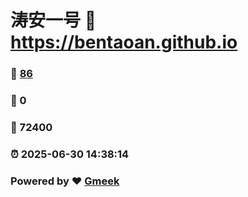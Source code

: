 # 涛安一号 :link: https://bentaoan.github.io 
### :page_facing_up: [86](https://bentaoan.github.io/tag.html) 
### :speech_balloon: 0 
### :hibiscus: 72400 
### :alarm_clock: 2025-06-30 14:38:14 
### Powered by :heart: [Gmeek](https://github.com/Meekdai/Gmeek)
